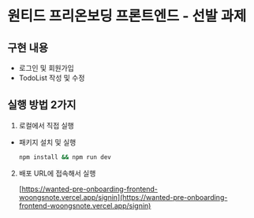 # 원티드 프리온보딩 프론트엔드 - 선발 과제

## 구현 내용

- 로그인 및 회원가입
- TodoList 작성 및 수정

## 실행 방법 2가지

1. 로컬에서 직접 실행

- 패키지 설치 및 실행

  ```bash
  npm install && npm run dev
  ```

2. 배포 URL에 접속해서 실행

   [https://wanted-pre-onboarding-frontend-woongsnote.vercel.app/signin](https://wanted-pre-onboarding-frontend-woongsnote.vercel.app/signin)
